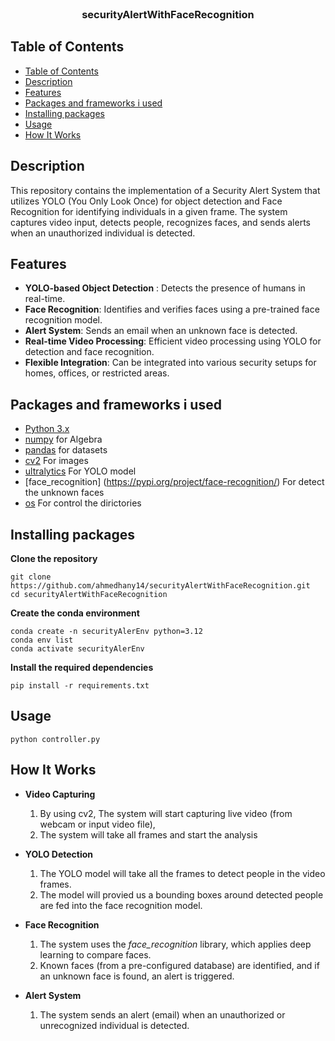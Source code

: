 <br />
<p align="center">

  <h3 align="center"> securityAlertWithFaceRecognition </h3>
</p>

## Table of Contents

- [Table of Contents](#table-of-contents)
- [Description](#description)
- [Features](#features)
- [Packages and frameworks i used](#packages-and-frameworks-i-used)
- [Installing packages](#installing-packages)
- [Usage](#usage)
- [How It Works](#how-it-works)

## Description

This repository contains the implementation of a Security Alert System that utilizes YOLO (You Only Look Once) for object detection and Face Recognition for identifying individuals in a given frame. The system captures video input, detects people, recognizes faces, and sends alerts when an unauthorized individual is detected.

## Features

* **YOLO-based Object Detection** : Detects the presence of humans in real-time.
* **Face Recognition**: Identifies and verifies faces using a pre-trained face recognition model.
* **Alert System**: Sends an email when an unknown face is detected.
* **Real-time Video Processing**: Efficient video processing using YOLO for detection and face recognition.
* **Flexible Integration**: Can be integrated into various security setups for homes, offices, or restricted areas.

## Packages and frameworks i used

- [Python 3.x]()
- [numpy](https://keras.io/) for Algebra
- [pandas](https://pandas.pydata.org/docs/) for datasets
- [cv2](https://docs.opencv.org/4.x/d6/d00/tutorial_py_root.html) For images
- [ultralytics](https://docs.ultralytics.com/guides/) For YOLO model
- [face_recognition] (https://pypi.org/project/face-recognition/) For detect the unknown faces
- [os](https://docs.python.org/3/library/os.html) For control the dirictories 


## Installing packages

**Clone the repository**

    git clone https://github.com/ahmedhany14/securityAlertWithFaceRecognition.git
    cd securityAlertWithFaceRecognition

**Create the conda environment**

    conda create -n securityAlerEnv python=3.12
    conda env list
    conda activate securityAlerEnv

**Install the required dependencies**

    pip install -r requirements.txt


## Usage 

    python controller.py

## How It Works

* **Video Capturing**

    1) By using cv2, The system will start capturing live video (from webcam or input video file),
    2) The system will take all frames and start the analysis

* **YOLO Detection**

    1) The YOLO model will take all the frames to detect people in the video frames.
    2) The model will provied us a bounding boxes around detected people are fed into the face recognition model.

* **Face Recognition**

    1) The system uses the *face_recognition* library, which applies deep learning to compare faces.
    2) Known faces (from a pre-configured database) are identified, and if an unknown face is found, an alert is triggered.

* **Alert System**

    1) The system sends an alert (email) when an unauthorized or unrecognized individual is detected.
